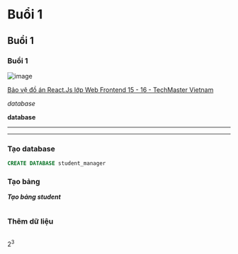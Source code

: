 # Buổi 1

## Buổi 1

### Buổi 1

![image](https://techmaster.vn/media/static/crop/c77dl0c51cof74mrr05g)

[Bảo vệ đồ án React.Js lớp Web Frontend 15 - 16 - TechMaster Vietnam](https://techmaster.vn/posts/36928/bao-ve-do-an-react-js-lop-web-frontend-15-16-techmaster-vietnam)

*database*

**database**

***
---

### Tạo database

```sql
CREATE DATABASE student_manager
```

### Tạo bảng

***Tạo bảng student***
```sql

```

### Thêm dữ liệu
```sql

```

$2^3$